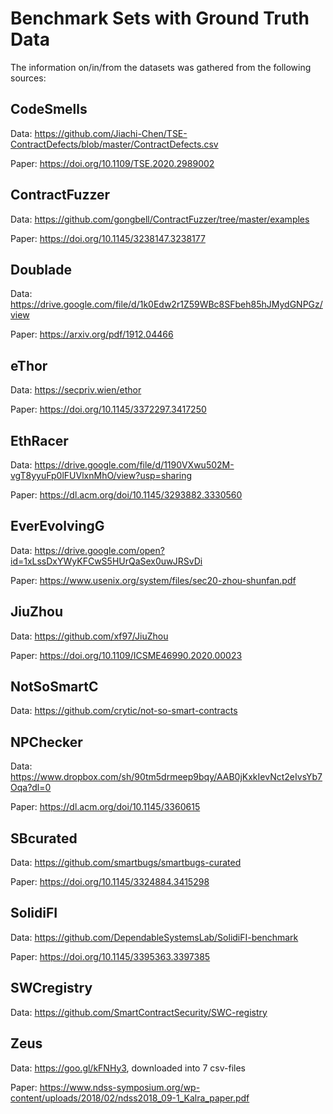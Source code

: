 # Benchmark Sets with Ground Truth Data
The information on/in/from the datasets was gathered from the following sources:

## CodeSmells
Data: https://github.com/Jiachi-Chen/TSE-ContractDefects/blob/master/ContractDefects.csv

Paper: https://doi.org/10.1109/TSE.2020.2989002


## ContractFuzzer
Data: https://github.com/gongbell/ContractFuzzer/tree/master/examples

Paper: https://doi.org/10.1145/3238147.3238177


## Doublade
Data: https://drive.google.com/file/d/1k0Edw2r1Z59WBc8SFbeh85hJMydGNPGz/view

Paper: https://arxiv.org/pdf/1912.04466


## eThor
Data: https://secpriv.wien/ethor

Paper: https://doi.org/10.1145/3372297.3417250


## EthRacer
Data: https://drive.google.com/file/d/1190VXwu502M-vgT8yyuFp0lFUVlxnMhO/view?usp=sharing

Paper: https://dl.acm.org/doi/10.1145/3293882.3330560


## EverEvolvingG
Data: https://drive.google.com/open?id=1xLssDxYWyKFCwS5HUrQaSex0uwJRSvDi

Paper: https://www.usenix.org/system/files/sec20-zhou-shunfan.pdf


## JiuZhou
Data: https://github.com/xf97/JiuZhou

Paper: https://doi.org/10.1109/ICSME46990.2020.00023


## NotSoSmartC
Data: https://github.com/crytic/not-so-smart-contracts 


## NPChecker
Data: https://www.dropbox.com/sh/90tm5drmeep9bqy/AAB0jKxkIevNct2eIvsYb7Oqa?dl=0

Paper: https://dl.acm.org/doi/10.1145/3360615


## SBcurated
Data: https://github.com/smartbugs/smartbugs-curated

Paper: https://doi.org/10.1145/3324884.3415298


## SolidiFI
Data: https://github.com/DependableSystemsLab/SolidiFI-benchmark

Paper: https://doi.org/10.1145/3395363.3397385


## SWCregistry
Data: https://github.com/SmartContractSecurity/SWC-registry


## Zeus
Data: https://goo.gl/kFNHy3, downloaded into 7 csv-files

Paper: https://www.ndss-symposium.org/wp-content/uploads/2018/02/ndss2018_09-1_Kalra_paper.pdf
